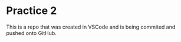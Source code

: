 # Practice 2

This is a repo that was created in VSCode and is being commited and pushed onto GitHub.
